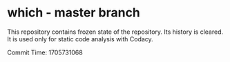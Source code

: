 # which - master branch

This repository contains frozen state of the repository.
Its history is cleared. It is used only for static code
analysis with Codacy.

Commit Time: 1705731068
